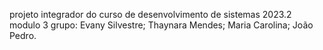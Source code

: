 projeto integrador do curso de desenvolvimento de sistemas 2023.2 modulo 3
grupo: Evany Silvestre;
       Thaynara Mendes;
       Maria Carolina;
       João Pedro.

       
